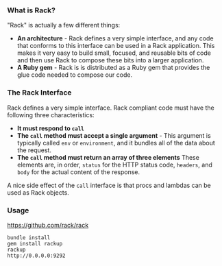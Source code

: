 ### What is Rack?

"Rack" is actually a few different things:

- **An architecture** - Rack defines a very simple interface, and any code that conforms to this interface can be used in a Rack application. This makes it very easy to build small, focused, and reusable bits of code and then use Rack to compose these bits into a larger application.
- **A Ruby gem** - Rack is is distributed as a Ruby gem that provides the glue code needed to compose our code.

### The Rack Interface
Rack defines a very simple interface. Rack compliant code must have the following three characteristics:

- **It must respond to ``call``**
- **The ``call`` method must accept a single argument** - This argument is typically called ``env`` or ``environment``, and it bundles all of the data about the request.
- **The ``call`` method must return an array of three elements** These elements are, in order, ``status`` for the HTTP status code, ``headers``, and ``body`` for the actual content of the response.

A nice side effect of the ``call`` interface is that procs and lambdas can be used as Rack objects.

### Usage

https://github.com/rack/rack

```
bundle install
gem install rackup
rackup
http://0.0.0.0:9292
```
